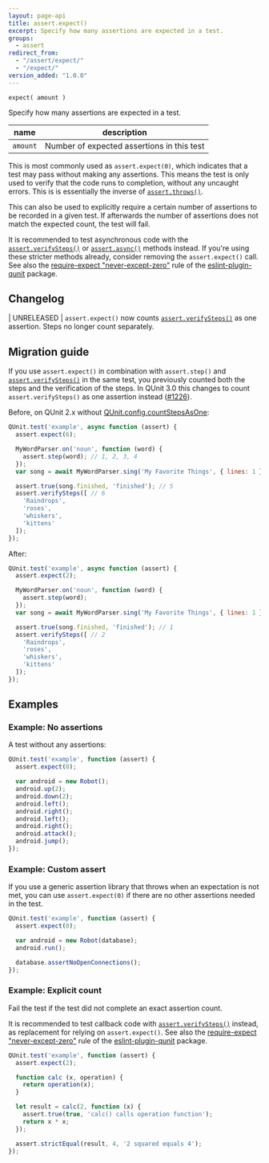 ```yaml
---
layout: page-api
title: assert.expect()
excerpt: Specify how many assertions are expected in a test.
groups:
  - assert
redirect_from:
  - "/assert/expect/"
  - "/expect/"
version_added: "1.0.0"
---
```


`expect( amount )`

Specify how many assertions are expected in a test.

| name | description |
|------|-------------|
| `amount` | Number of expected assertions in this test |

This is most commonly used as `assert.expect(0)`, which indicates that a test may pass without making any assertions. This means the test is only used to verify that the code runs to completion, without any uncaught errors. This is is essentially the inverse of [`assert.throws()`](./throws.md).

This can also be used to explicitly require a certain number of assertions to be recorded in a given test. If afterwards the number of assertions does not match the expected count, the test will fail.

It is recommended to test asynchronous code with the [`assert.verifySteps()`](./verifySteps.md) or [`assert.async()`](./async.md) methods instead. If you're using these stricter methods already, consider removing the `assert.expect()` call. See also the [require-expect "never-except-zero"](https://github.com/platinumazure/eslint-plugin-qunit/blob/main/docs/rules/require-expect.md) rule of the [eslint-plugin-qunit](https://www.npmjs.com/package/eslint-plugin-qunit) package.

## Changelog

| UNRELEASED | `assert.expect()` now counts [`assert.verifySteps()`](./verifySteps.md) as one assertion. Steps no longer count separately.

## Migration guide

If you use `assert.expect()` in combination with `assert.step()` and [`assert.verifySteps()`](../assert/verifySteps.md) in the same test, you previously counted both the steps and the verification of the steps. In QUnit 3.0 this changes to count `assert.verifySteps()` as one assertion instead ([#1226](https://github.com/qunitjs/qunit/issues/1226)).

Before, on QUnit 2.x without [QUnit.config.countStepsAsOne](../config/countStepsAsOne.md):

```js
QUnit.test('example', async function (assert) {
  assert.expect(6);

  MyWordParser.on('noun', function (word) {
    assert.step(word); // 1, 2, 3, 4
  });
  var song = await MyWordParser.sing('My Favorite Things', { lines: 1 });

  assert.true(song.finished, 'finished'); // 5
  assert.verifySteps([ // 6
    'Raindrops',
    'roses',
    'whiskers',
    'kittens'
  ]);
});
```

After:

```js
QUnit.test('example', async function (assert) {
  assert.expect(2);

  MyWordParser.on('noun', function (word) {
    assert.step(word);
  });
  var song = await MyWordParser.sing('My Favorite Things', { lines: 1 });

  assert.true(song.finished, 'finished'); // 1
  assert.verifySteps([ // 2
    'Raindrops',
    'roses',
    'whiskers',
    'kittens'
  ]);
});
```

## Examples

### Example: No assertions

A test without any assertions:

```js
QUnit.test('example', function (assert) {
  assert.expect(0);

  var android = new Robot();
  android.up(2);
  android.down(2);
  android.left();
  android.right();
  android.left();
  android.right();
  android.attack();
  android.jump();
});
```

### Example: Custom assert

If you use a generic assertion library that throws when an expectation is not met, you can use `assert.expect(0)` if there are no other assertions needed in the test.

```js
QUnit.test('example', function (assert) {
  assert.expect(0);

  var android = new Robot(database);
  android.run();

  database.assertNoOpenConnections();
});
```

### Example: Explicit count

Fail the test if the test did not complete an exact assertion count.

It is recommended to test callback code with [`assert.verifySteps()`](./verifySteps.md) instead, as replacement for relying on `assert.expect()`. See also the [require-expect "never-except-zero"](https://github.com/platinumazure/eslint-plugin-qunit/blob/main/docs/rules/require-expect.md) rule of the [eslint-plugin-qunit](https://www.npmjs.com/package/eslint-plugin-qunit) package.

```js
QUnit.test('example', function (assert) {
  assert.expect(2);

  function calc (x, operation) {
    return operation(x);
  }

  let result = calc(2, function (x) {
    assert.true(true, 'calc() calls operation function');
    return x * x;
  });

  assert.strictEqual(result, 4, '2 squared equals 4');
});
```
